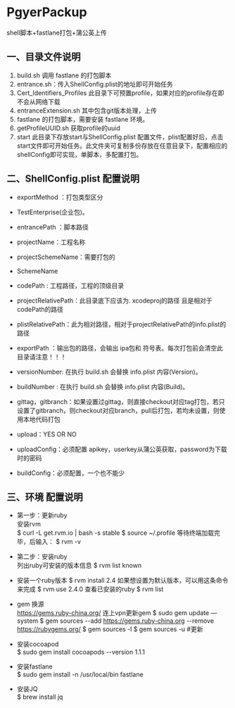 # PgyerPackup
shell脚本+fastlane打包+蒲公英上传
## 一、目录文件说明

1. build.sh 调用 fastlane 的打包脚本
2. entrance.sh：传入ShellConfig.plist的地址即可开始任务
3. Cert_Identifiers_Profiles 此目录下可预置profile，如果对应的profile存在即不会从网络下载
4. entranceExtension.sh 其中包含git版本处理，上传
5. fastlane 的打包脚本，需要安装 fastlane 环境。
6. getProfileUUID.sh 获取profile的uuid
7. start 此目录下存放start与ShellConfig.plist 配置文件，plist配置好后，点击start文件即可开始任务。此文件夹可复制多份存放在任意目录下，配置相应的shellConfig即可实现，单脚本，多配置打包。

## 二、ShellConfig.plist  配置说明

* exportMethod ：打包类型区分
* TestEnterprise(企业包)。
* entrancePath ：脚本路径
* projectName：工程名称
* projectSchemeName：需要打包的
* SchemeName
* codePath : 工程路径，工程的顶级目录
* projectRelativePath：此目录底下应该为. xcodeproj的路径   且是相对于codePath的路径
* plistRelativePath：此为相对路径，相对于projectRelativePath的info.plist的路径
* exportPath ：输出包的路径，会输出 ipa包和 符号表。每次打包前会清空此目录请注意！！！
* versionNumber:  在执行 build.sh 会替换 info.plist  内容(Version)。
* buildNumber  :    在执行 build.sh 会替换 info.plist  内容(Build)。

* gittag，gitbranch：如果设置过gittag，则直接checkout对应tag打包，若只设置了gitbranch，则checkout对应branch，pull后打包，若均未设置，则使用本地代码打包

* upload：YES OR NO

* uploadConfig：必须配置 apikey，userkey从蒲公英获取，password为下载时的密码

* buildConfig：必须配置，一个也不能少

## 三、环境 配置说明


* 第一步：更新ruby  
安装rvm  
$ curl -L get.rvm.io | bash -s stable
$ source ~/.profile
等待终端加载完毕，后输入：
$ rvm -v
* 第二步：安装ruby  
列出ruby可安装的版本信息
$ rvm list known
* 安装一个ruby版本 
$ rvm install 2.4
如果想设置为默认版本，可以用这条命令来完成
$ rvm use 2.4.0
查看已安装的ruby
$ rvm list

* gem 换源  
https://gems.ruby-china.org/
连上vpn更新gem
$ sudo gem update —system
$ gem sources --add https://gems.ruby-china.org --remove https://rubygems.org/
$ gem sources -l
$ gem sources -u #更新

* 安装cocoapod  
$ sudo gem install cocoapods --version 1.1.1

* 安装fastlane  
$ sudo gem install -n /usr/local/bin fastlane

* 安装JQ  
$ brew install jq
